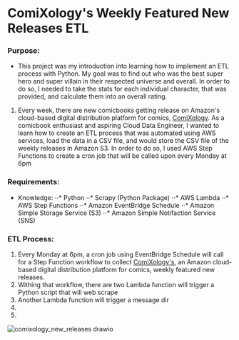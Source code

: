 # ComiXology's Weekly Featured New Releases ETL

### Purpose:
* This project was my introduction into learning how to implement an ETL process with Python. My goal was to find out who was the best super hero and super villain in their respected universe and overall. In order to do so, I needed to take the stats for each individual character, that was provided, and calculate them into an overall rating.     

1. Every week, there are new comicbooks getting release on Amazon's cloud-based digital distribution platform for comics, [ComiXology](https://www.amazon.com/kindle-dbs/comics-store/home/ "Amazon's ComiXology"). As a comicbook enthusiast and aspiring Cloud Data Engineer, I wanted to learn how to create an ETL process that was automated using AWS services, load the data in a CSV file, and would store the CSV file of the weekly releases in Amazon S3. In order to do so, I used AWS Step Functions to create a cron job that will be called upon every Monday at 6pm 


### Requirements:
* Knowledge:
⋅⋅* Python
⋅⋅* Scrapy (Python Package)
⋅⋅* AWS Lambda
⋅⋅* AWS Step Functions
⋅⋅* Amazon EventBridge Schedule
⋅⋅* Amazon Simple Storage Service (S3)
⋅⋅* Amazon Simple Notifaction Service (SNS)


### ETL Process:
1. Every Monday at 6pm, a cron job using EventBridge Schedule will call for a Step Function workflow to collect [ComiXology's](https://www.amazon.com/kindle-dbs/comics-store/home/ "Amazon's ComiXology"), an Amazon cloud-based digital distribution platform for comics, weekly featured new releases.
2. Withing that workflow, there are two Lambda function will trigger a Python script that will web scrape  
3. Another Lambda function will trigger a message dir
4. 
5. 

![comixology_new_releases drawio](https://user-images.githubusercontent.com/97479656/213268895-04e6876a-6716-40e1-a1d9-804deec00128.png)

